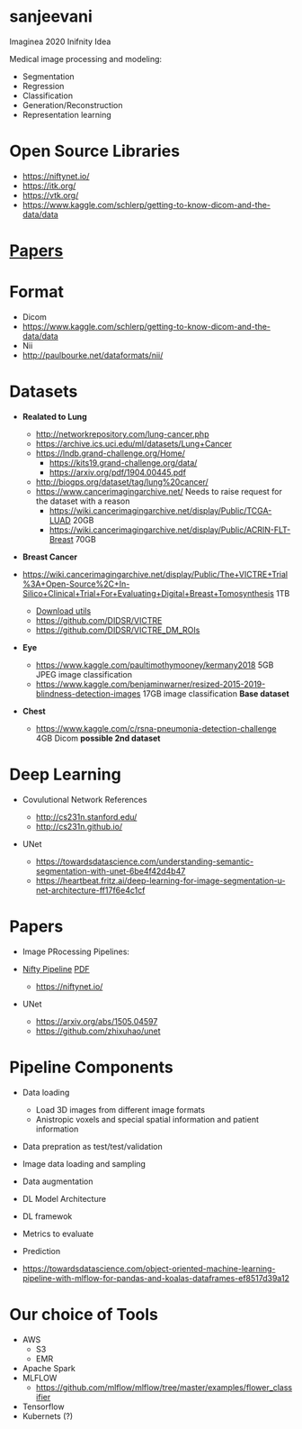 # sanjeevani
Imaginea 2020 Inifnity Idea

Medical image processing and modeling:
- Segmentation
- Regression
- Classification
- Generation/Reconstruction
- Representation learning

# Open Source Libraries
- https://niftynet.io/
- https://itk.org/
- https://vtk.org/
- https://www.kaggle.com/schlerp/getting-to-know-dicom-and-the-data/data
# [Papers](papers)

# Format
- Dicom
 - https://www.kaggle.com/schlerp/getting-to-know-dicom-and-the-data/data
- Nii
 - http://paulbourke.net/dataformats/nii/
 
# Datasets

- **Realated to Lung**
  * http://networkrepository.com/lung-cancer.php
  * https://archive.ics.uci.edu/ml/datasets/Lung+Cancer
  * https://lndb.grand-challenge.org/Home/
    - https://kits19.grand-challenge.org/data/
    - https://arxiv.org/pdf/1904.00445.pdf
  * http://biogps.org/dataset/tag/lung%20cancer/
  * https://www.cancerimagingarchive.net/ Needs to raise request for the dataset with a reason
    - https://wiki.cancerimagingarchive.net/display/Public/TCGA-LUAD 20GB
    - https://wiki.cancerimagingarchive.net/display/Public/ACRIN-FLT-Breast 70GB
  
- **Breast Cancer**
 - https://wiki.cancerimagingarchive.net/display/Public/The+VICTRE+Trial%3A+Open-Source%2C+In-Silico+Clinical+Trial+For+Evaluating+Digital+Breast+Tomosynthesis 1TB
   - [Download utils](https://wiki.cancerimagingarchive.net/display/NBIA/Downloading+TCIA+Images)
   - https://github.com/DIDSR/VICTRE
   - https://github.com/DIDSR/VICTRE_DM_ROIs
 
 - **Eye**
   - https://www.kaggle.com/paultimothymooney/kermany2018 5GB JPEG image classification 
   - https://www.kaggle.com/benjaminwarner/resized-2015-2019-blindness-detection-images 17GB image classification **Base dataset**
  
 - **Chest**
   - https://www.kaggle.com/c/rsna-pneumonia-detection-challenge 4GB Dicom **possible 2nd dataset**

# Deep Learning

- Covulutional Network References
  - http://cs231n.stanford.edu/
  - http://cs231n.github.io/
  
- UNet
  - https://towardsdatascience.com/understanding-semantic-segmentation-with-unet-6be4f42d4b47
  - https://heartbeat.fritz.ai/deep-learning-for-image-segmentation-u-net-architecture-ff17f6e4c1cf
  
# Papers
- Image PRocessing Pipelines:
- [Nifty Pipeline](https://www.sciencedirect.com/science/article/pii/S0169260717311823) [PDF](papers/ScienceDirect_articles_26Dec2019_16-47-45.687/NiftyNet--a-deep-learning-platform-for-_2018_Computer-Methods-and-Programs-i.pdf)
  - https://niftynet.io/
  
- UNet
  - https://arxiv.org/abs/1505.04597
  - https://github.com/zhixuhao/unet
  
  
# Pipeline Components
- Data loading 
  - Load 3D images from different image formats
  - Anistropic voxels and special spatial information and patient information
- Data prepration as test/test/validation
- Image data loading and sampling
- Data augmentation
- DL Model Architecture
- DL framewok
- Metrics to evaluate
- Prediction

- https://towardsdatascience.com/object-oriented-machine-learning-pipeline-with-mlflow-for-pandas-and-koalas-dataframes-ef8517d39a12


# Our choice of Tools
- AWS
  - S3
  - EMR
- Apache Spark
- MLFLOW
  - https://github.com/mlflow/mlflow/tree/master/examples/flower_classifier
- Tensorflow
- Kubernets (?)

